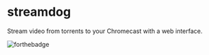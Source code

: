 # streamdog
Stream video from torrents to your Chromecast with a web interface.

![forthebadge](http://forthebadge.com/images/badges/certified-steve-bruhle.svg)
